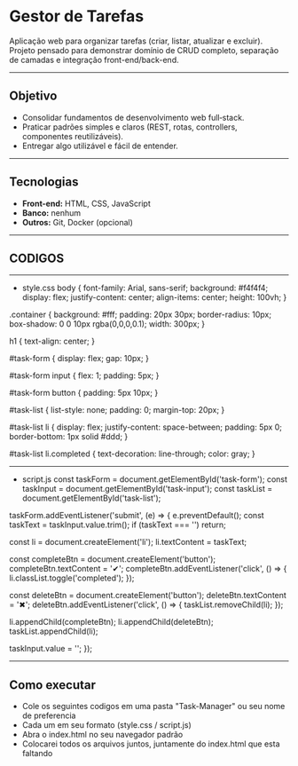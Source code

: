 # Gestor de Tarefas


Aplicação web para organizar tarefas (criar, listar, atualizar e excluir). Projeto pensado para demonstrar domínio de CRUD completo, separação de camadas e integração front-end/back-end.


---


## Objetivo
- Consolidar fundamentos de desenvolvimento web full‑stack.
- Praticar padrões simples e claros (REST, rotas, controllers, componentes reutilizáveis).
- Entregar algo utilizável e fácil de entender.


---


## Tecnologias
- **Front-end:** HTML, CSS, JavaScript
- **Banco:** nenhum
- **Outros:** Git, Docker (opcional)


---


## CODIGOS


---


- style.css
body {
  font-family: Arial, sans-serif;
  background: #f4f4f4;
  display: flex;
  justify-content: center;
  align-items: center;
  height: 100vh;
}

.container {
  background: #fff;
  padding: 20px 30px;
  border-radius: 10px;
  box-shadow: 0 0 10px rgba(0,0,0,0.1);
  width: 300px;
}

h1 {
  text-align: center;
}

#task-form {
  display: flex;
  gap: 10px;
}

#task-form input {
  flex: 1;
  padding: 5px;
}

#task-form button {
  padding: 5px 10px;
}

#task-list {
  list-style: none;
  padding: 0;
  margin-top: 20px;
}

#task-list li {
  display: flex;
  justify-content: space-between;
  padding: 5px 0;
  border-bottom: 1px solid #ddd;
}

#task-list li.completed {
  text-decoration: line-through;
  color: gray;
}

---

- script.js
const taskForm = document.getElementById('task-form');
const taskInput = document.getElementById('task-input');
const taskList = document.getElementById('task-list');

taskForm.addEventListener('submit', (e) => {
  e.preventDefault();
  const taskText = taskInput.value.trim();
  if (taskText === '') return;

  const li = document.createElement('li');
  li.textContent = taskText;

  const completeBtn = document.createElement('button');
  completeBtn.textContent = '✔';
  completeBtn.addEventListener('click', () => {
    li.classList.toggle('completed');
  });

  const deleteBtn = document.createElement('button');
  deleteBtn.textContent = '✖';
  deleteBtn.addEventListener('click', () => {
    taskList.removeChild(li);
  });

  li.appendChild(completeBtn);
  li.appendChild(deleteBtn);
  taskList.appendChild(li);

  taskInput.value = '';
});

---

## Como executar
- Cole os seguintes codigos em uma pasta "Task-Manager" ou seu nome de preferencia
- Cada um em seu formato (style.css / script.js)
- Abra o index.html no seu navegador padrão
- Colocarei todos os arquivos juntos, juntamente do index.html que esta faltando
